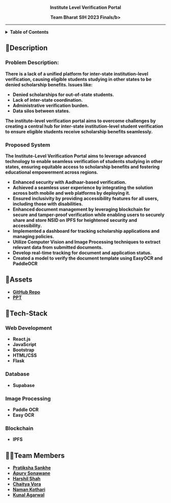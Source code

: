 <p align="center">
  <b>Institute Level Verification Portal</b>
</p>
<p align="center">
  <b>Team Bharat</b>
  <b>SIH 2023 Finals/b>
</p>
<hr>

<details>
<summary>Table of Contents</summary>

- [Description](#description)
- [Assets](#assets)
- [Tech Stack](#tech-stack)
- [Team Members](#team-members)

</details>

## 📝Description

### Problem Description:

There is a lack of a unified platform for inter-state institution-level verification, causing eligible students studying in other states to be denied scholarship benefits. Issues like:
- Denied scholarships for out-of-state students.
- Lack of inter-state coordination.
- Administrative verification burden.
- Data silos between states.

The institute-level verification portal aims to overcome challenges by creating a central hub for inter-state institution-level student verification to ensure eligible students receive scholarship benefits seamlessly.

### Proposed System

The Institute-Level Verification Portal aims to leverage advanced technology to enable seamless verification of students studying in other states, ensuring equitable access to scholarship benefits and fostering educational empowerment across regions.
- Enhanced security with Aadhaar-based verification.
- Achieved a seamless user experience by integrating the solution across both mobile and web platforms by deploying it.
- Ensured inclusivity by providing accessibility features for all users, including those with disabilities.
- Enhanced document management by leveraging blockchain for secure and tamper-proof verification while enabling users to securely share and store NSID on IPFS for heightened security and accessibility.
- Implemented a dashboard for tracking scholarship applications and managing policies.
- Utilize Computer Vision and Image Processing techniques to extract relevant data from submitted documents.
- Develop real-time tracking for document and application status.
- Created a model to verify the document template using EasyOCR and PaddleOCR


## 🔗Assets

- [GitHub Repo](https://github.com/psankhe28/sih-finals)
- [PPT](https://www.canva.com/design/DAFwlTQmugY/px7HjM_vJoHzSv3yLdUOsA/view?utm_content=DAFwlTQmugY&utm_campaign=designshare&utm_medium=link&utm_source=publishsharelink)

## 🤖Tech-Stack

### Web Development

- React.js
- JavaScript
- Bootstrap
- HTML/CSS
- Flask

### Database

- Supabase

### Image Processing

- Paddle OCR
- Easy OCR

### Blockchain 

- IPFS

## 👩‍💻Team Members

- [Pratiksha Sankhe](https://github.com/psankhe28)
- [Apurv Sonawane](https://github.com/Apurv428)
- [Harshil Shah](https://github.com/harshilshah99)
- [Chaitya Vora](https://github.com/vorachaitya)
- [Naman Kothari](https://github.com/NamanKothari5)
- [Kunal Agarwal](https://github.com/KunalA18)
